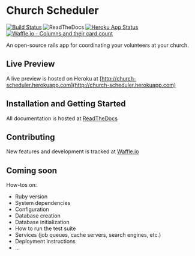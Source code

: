 # Church Scheduler

[![Build Status](https://travis-ci.com/jondoesntgit/church-scheduler.svg?branch=master)](https://travis-ci.com/jondoesntgit/church-scheduler)
![ReadTheDocs](https://readthedocs.org/projects/church-scheduler/badge/?version=latest)
[![Heroku App Status](http://heroku-shields.herokuapp.com/church-scheduler)](https://church-scheduler.herokuapp.com)
[![Waffle.io - Columns and their card count](https://badge.waffle.io/jondoesntgit/church-scheduler.svg?columns=all)](https://waffle.io/jondoesntgit/church-scheduler)

An open-source rails app for coordinating your volunteers at your church.

## Live Preview

A live preview is hosted on Heroku at [http://church-scheduler.herokuapp.com](http://church-scheduler.herokuapp.com)

## Installation and Getting Started

All documentation is hosted at [ReadTheDocs](https://church-scheduler.readthedocs.io/en/latest/)

## Contributing

New features and development is tracked at [Waffle.io](https://waffle.io/jondoesntgit/church-scheduler/)

## Coming soon

How-tos on:

- Ruby version
- System dependencies
- Configuration
- Database creation
- Database initialization
- How to run the test suite
- Services (job queues, cache servers, search engines, etc.)
- Deployment instructions
- ...
